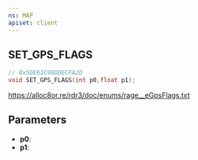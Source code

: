 ```yaml
---
ns: MAP
apiset: client
---
```

## SET_GPS_FLAGS

```c
// 0x5DE61C90DDECFA2D
void SET_GPS_FLAGS(int p0,float p1);
```

https://alloc8or.re/rdr3/doc/enums/rage__eGpsFlags.txt

## Parameters
* **p0**:
* **p1**:



